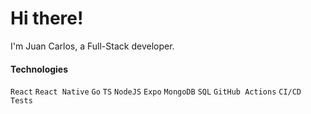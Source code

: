 # Hi there!

I'm Juan Carlos, a Full-Stack developer.

#### Technologies
`React` `React Native` `Go` `TS` `NodeJS` `Expo` `MongoDB` `SQL` `GitHub Actions` `CI/CD` `Tests`
<!--
**juancathree/juancathree** is a ✨ _special_ ✨ repository because its `README.md` (this file) appears on your GitHub profile.

Here are some ideas to get you started:

- 🔭 I’m currently working on ...
- 🌱 I’m currently learning ...
- 👯 I’m looking to collaborate on ...
- 🤔 I’m looking for help with ...
- 💬 Ask me about ...
- 📫 How to reach me: ...
- 😄 Pronouns: ...
- ⚡ Fun fact: ...
-->
